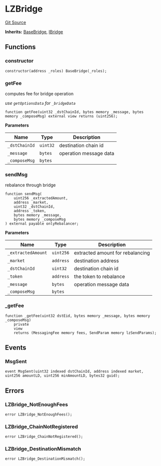 # LZBridge
[Git Source](https://github.com/malda-protocol/malda-lending/blob/6ea8fcbab45a04b689cc49c81c736245cab92c98/src\rebalancer\bridges\LZBridge.sol)

**Inherits:**
[BaseBridge](/src\rebalancer\bridges\BaseBridge.sol\abstract.BaseBridge.md), [IBridge](/src\interfaces\IBridge.sol\interface.IBridge.md)


## Functions
### constructor


```solidity
constructor(address _roles) BaseBridge(_roles);
```

### getFee

computes fee for bridge operation

*use `getOptionsData` for `_bridgeData`*


```solidity
function getFee(uint32 _dstChainId, bytes memory _message, bytes memory _composeMsg) external view returns (uint256);
```
**Parameters**

|Name|Type|Description|
|----|----|-----------|
|`_dstChainId`|`uint32`|destination chain id|
|`_message`|`bytes`|operation message data|
|`_composeMsg`|`bytes`||


### sendMsg

rebalance through bridge


```solidity
function sendMsg(
    uint256 _extractedAmount,
    address _market,
    uint32 _dstChainId,
    address _token,
    bytes memory _message,
    bytes memory _composeMsg
) external payable onlyRebalancer;
```
**Parameters**

|Name|Type|Description|
|----|----|-----------|
|`_extractedAmount`|`uint256`|extracted amount for rebalancing|
|`_market`|`address`|destination address|
|`_dstChainId`|`uint32`|destination chain id|
|`_token`|`address`|the token to rebalance|
|`_message`|`bytes`|operation message data|
|`_composeMsg`|`bytes`||


### _getFee


```solidity
function _getFee(uint32 dstEid, bytes memory _message, bytes memory _composeMsg)
    private
    view
    returns (MessagingFee memory fees, SendParam memory lzSendParams);
```

## Events
### MsgSent

```solidity
event MsgSent(uint32 indexed dstChainId, address indexed market, uint256 amountLD, uint256 minAmountLD, bytes32 guid);
```

## Errors
### LZBridge_NotEnoughFees

```solidity
error LZBridge_NotEnoughFees();
```

### LZBridge_ChainNotRegistered

```solidity
error LZBridge_ChainNotRegistered();
```

### LZBridge_DestinationMismatch

```solidity
error LZBridge_DestinationMismatch();
```

